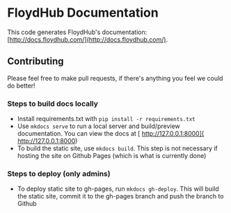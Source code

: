 # FloydHub Documentation
This code generates FloydHub's documentation: [http://docs.floydhub.com/](http://docs.floydhub.com/). 

## Contributing
Please feel free to make pull requests, if there's anything you feel we could do better!

### Steps to build docs locally
* Install requirements.txt with `pip install -r requirements.txt`
* Use `mkdocs serve` to run a local server and build/preview documentation. You can view the docs at [ http://127.0.0.1:8000]( http://127.0.0.1:8000)
* To build the static site, use `mkdocs build`. This step is not necessary if hosting the site on Github Pages (which is what is currently done)

### Steps to deploy (only admins)
* To deploy static site to gh-pages, run `mkdocs gh-deploy`. This will build the static site, commit it to the gh-pages branch and push the branch to Github
